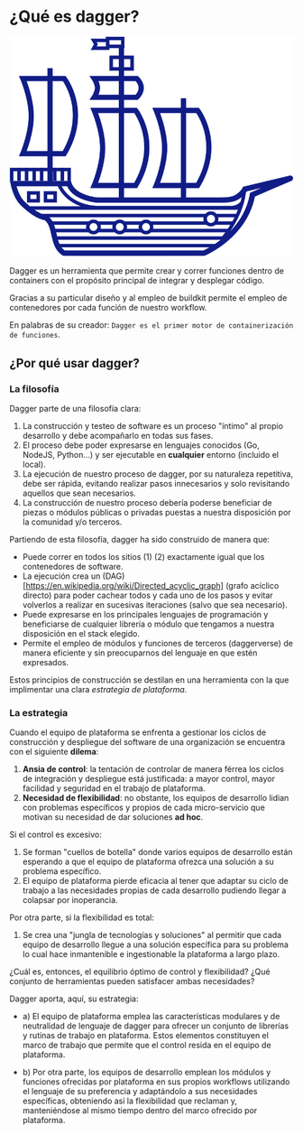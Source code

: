 # ¿Qué es dagger?

![Intro1](./../_media/01/intro1.svg)

Dagger es un herramienta que permite crear y correr funciones dentro de containers con el propósito principal de integrar y desplegar código. 

Gracias a su particular diseño y al empleo de buildkit permite el empleo de contenedores por cada función de nuestro workflow. 

En palabras de su creador: ```Dagger es el primer motor de containerización de funciones```.

## ¿Por qué usar dagger?

### La filosofía

Dagger parte de una filosofía clara:

1. La construcción y testeo de software es un proceso "íntimo" al propio desarrollo y debe acompañarlo en todas sus fases. 
2. El proceso debe poder expresarse en lenguajes conocidos (Go, NodeJS, Python...) y ser ejecutable en **cualquier** entorno (incluido el local). 
3. La ejecución de nuestro proceso de dagger, por su naturaleza repetitiva, debe ser rápida, evitando realizar pasos innecesarios y solo revisitando aquellos que sean necesarios. 
4. La construcción de nuestro proceso debería poderse beneficiar de piezas o módulos públicas o privadas puestas a nuestra disposición por la comunidad y/o terceros.

Partiendo de esta filosofía, dagger ha sido construido de manera que:

- Puede correr en todos los sitios (1) (2) exactamente igual que los contenedores de software. 
- La ejecución crea un (DAG)[https://en.wikipedia.org/wiki/Directed_acyclic_graph] (grafo acíclico directo) para poder cachear todos y cada uno de los pasos y evitar volverlos a realizar en sucesivas iteraciones (salvo que sea necesario).
- Puede expresarse en los principales lenguajes de programación y beneficiarse de cualquier librería o módulo que tengamos a nuestra disposición en el stack elegido. 
- Permite el empleo de módulos y funciones de terceros (daggerverse) de manera eficiente y sin preocuparnos del lenguaje en que estén expresados. 

Estos principios de construcción se destilan en una herramienta con la que implimentar una clara *estrategia de plataforma*. 

### La estrategia

Cuando el equipo de plataforma se enfrenta a gestionar los ciclos de construcción y despliegue del software de una organización se encuentra con el siguiente **dilema**:


1. **Ansia de control**: la tentación de controlar de manera férrea los ciclos de integración y despliegue está justificada: a mayor control, mayor facilidad y seguridad en el trabajo de plataforma. 
2. **Necesidad de flexibilidad**: no obstante, los equipos de desarrollo lidian con problemas específicos y propios de cada micro-servicio que motivan su necesidad de dar soluciones **ad hoc**. 

Si el control es excesivo:

1. Se forman "cuellos de botella" donde varios equipos de desarrollo están esperando a que el equipo de plataforma ofrezca una solución a su problema específico. 
2. El equipo de plataforma pierde eficacia al tener que adaptar su ciclo de trabajo a las necesidades propias de cada desarrollo pudiendo llegar a colapsar por inoperancia. 

Por otra parte, si la flexibilidad es total:

1. Se crea una "jungla de tecnologías y soluciones" al permitir que cada equipo de desarrollo llegue a una solución específica para su problema lo cual hace inmantenible e ingestionable la plataforma a largo plazo. 

¿Cuál es, entonces, el equilibrio óptimo de control y flexibilidad? ¿Qué conjunto de herramientas pueden satisfacer ambas necesidades?

Dagger aporta, aquí, su estrategia:

* a) El equipo de plataforma emplea las características modulares y de neutralidad de lenguaje de dagger para ofrecer un conjunto de librerías y rutinas de trabajo en plataforma. 
Estos elementos constituyen el marco de trabajo que permite que el control resida en el equipo de plataforma. 

* b) Por otra parte, los equipos de desarrollo emplean los módulos y funciones ofrecidas por plataforma en sus propios workflows utilizando el lenguaje de su preferencia y adaptándolo a sus necesidades específicas, obteniendo así la flexibilidad que reclaman y, manteniéndose al mismo tiempo dentro del marco ofrecido por plataforma. 







